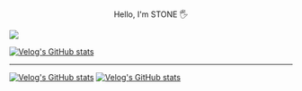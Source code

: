 <p align="center">Hello, I'm STONE 🖐️</p>
<a href="https://www.instagram.com/p_samename" target="blank">
    <img src="https://img.shields.io/badge/instagram-E4405F?style=flat-square&logo=instagram&logoColor=white"/>
</a>

[![Velog's GitHub stats](https://velog-readme-stats.vercel.app/api/badge?name=p-samename)](https://velog.io/@p-samename) 

<hr/>

[![Velog's GitHub stats](https://velog-readme-stats.vercel.app/api/list?name=p-samename&color=dark)](https://velog.io/@p-samename) 
[![Velog's GitHub stats](https://velog-readme-stats.vercel.app/api?name=p-samename)](https://velog.io/@p-samename)
